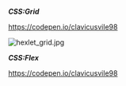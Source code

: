 ***CSS:Grid***

https://codepen.io/clavicusvile98

![hexlet_grid.jpg](/hexlet_grid.jpg)

***CSS:Flex***

https://codepen.io/clavicusvile98
